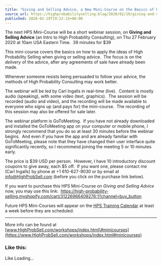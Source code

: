 ```yaml
---
title: "Giving and Selling Advice, a New Mini-Course on the Basics of High Probability Consulting"
source_url: https://highprobabilityselling.blog/2020/02/19/giving-and-selling-advice-a-new-mini-course-on-the-basics-of-high-probability-consulting
published: 2020-02-19T19:22:15+00:00
---
```

The next HPS Mini\-Course will be a short webinar session, on **Giving and Selling Advice** (an Intro to High Probability Consulting), on Thu 27 February 2020 at 10am USA Eastern Time.  39 minutes for $39


This mini\-course covers the basics on how to apply the ideas of High Probability Selling when giving or selling advice.  The focus is on the *delivery* of the advice, after any agreements of sale have already been made.


Whenever someone resists being persuaded to follow your advice, the methods of High Probability Consulting may work better.


The webinar will be led by Carl Ingalls in real\-time (live).  Content is mostly audio (speaking), with some video (text, graphics).  The session will be recorded (audio and video), and the recording will be made available to everyone who signs up (and pays for) the mini\-course.  The recording of this session may also be offered for sale later.


The webinar platform is GoToMeeting.  If you have not already downloaded and installed the GoToMeeting app on your computer or mobile phone, I strongly recommend that you do so at least 30 minutes before the webinar begins.  And even if you have the app and are already familiar with GoToMeeting, please note that they have changed their user interface quite significantly recently, so I recommend joining the meeting 5 or 10 minutes early.


The price is $39 USD per person.  However, I have 10 introductory discount coupons to give away, each $5 off.  If you want one, please contact me (Carl Ingalls) by phone at \+1 610\-627\-9030 or by email at [info@HighProbSell.com](mailto:info@HighProbSell.com) (before you click on the purchase link below).


If you want to purchase this HPS Mini\-Course on *Giving and Selling Advice* now, you may use this link:  [https://high\-probability\-selling.myshopify.com/cart/31226966409276:1?channel\=buy\_button](https://high-probability-selling.myshopify.com/cart/31226966409276:1?channel=buy_button)


Future HPS Mini\-Courses will appear on the [HPS Training Calendar](https://www.highprobsell.com/workshops/index.html#calendar) at least a week before they are scheduled.




---


More info can be found at [www.HighProbSell.com/workshops/index.html\#minicourses](https://www.HighProbSell.com/workshops/index.html#minicourses)


### Like this:

Like Loading...
